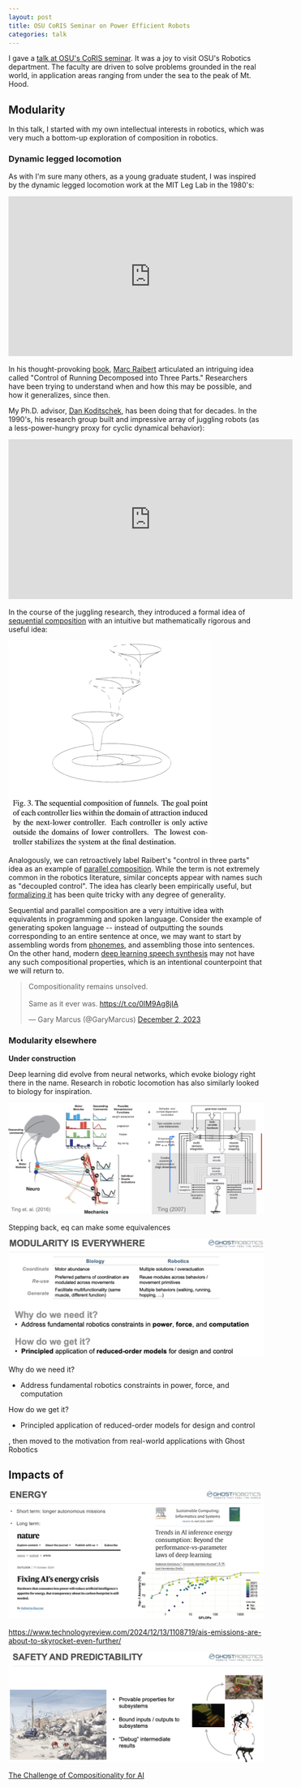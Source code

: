 ```yaml
---
layout: post
title: OSU CoRIS Seminar on Power Efficient Robots
categories: talk
---
```


I gave a [talk at OSU's CoRIS seminar](https://engineering.oregonstate.edu/events/power-efficient-autonomous-mobile-robots). It was a joy to visit OSU's Robotics department. The faculty are driven to solve problems grounded in the real world, in application areas ranging from under the sea to the peak of Mt. Hood.

## Modularity

In this talk, I started with my own intellectual interests in robotics, which was very much a bottom-up exploration of composition in robotics.

### Dynamic legged locomotion

As with I'm sure many others, as a young graduate student, I was inspired by the dynamic legged locomotion work at the MIT Leg Lab in the 1980's:

<iframe width="560" height="315" src="https://www.youtube.com/embed/Bd5iEke6UlE?si=AViCJ6zrZC46DjyS" title="YouTube video player" frameborder="0" allow="accelerometer; autoplay; clipboard-write; encrypted-media; gyroscope; picture-in-picture; web-share" referrerpolicy="strict-origin-when-cross-origin" allowfullscreen></iframe>

In his thought-provoking [book](https://mitpress.mit.edu/9780262681193/legged-robots-that-balance/), [Marc Raibert](https://en.wikipedia.org/wiki/Marc_Raibert) articulated an intriguing idea called "Control of Running Decomposed into Three Parts." Researchers have been trying to understand when and how this may be possible, and how it generalizes, since then.

My Ph.D. advisor, [Dan Koditschek](https://directory.seas.upenn.edu/daniel-e-koditschek/), has been doing that for decades. In the 1990's, his research group built and impressive array of juggling robots (as a less-power-hungry proxy for cyclic dynamical behavior):

<iframe width="560" height="315" src="https://www.youtube.com/embed/u8I7EXXgTvk?si=uSNLnBbZqDBkDfYy" title="YouTube video player" frameborder="0" allow="accelerometer; autoplay; clipboard-write; encrypted-media; gyroscope; picture-in-picture; web-share" referrerpolicy="strict-origin-when-cross-origin" allowfullscreen></iframe>

In the course of the juggling research, they introduced a formal idea of [sequential composition](https://deepblue.lib.umich.edu/bitstream/handle/2027.42/67990/10.1177_02783649922066385.pdf) with an intuitive but mathematically rigorous and useful idea:

![Sequential Composition in IJRR '99](/images/sequential_composition_ijrr99.png)

Analogously, we can retroactively label Raibert's "control in three parts" idea as an example of [parallel composition](/jerboa-hopping-video). While the term is not extremely common in the robotics literature, similar concepts appear with names such as "decoupled control". The idea has clearly been empirically useful, but [formalizing it](/hybrid-averaging) has been quite tricky with any degree of generality.

Sequential and parallel composition are a very intuitive idea with equivalents in programming and spoken language. Consider the example of generating spoken language -- instead of outputting the sounds corresponding to an entire sentence at once, we may want to start by assembling words from [phonemes](https://en.wikipedia.org/wiki/Phoneme), and assembling those into sentences. On the other hand, modern [deep learning speech synthesis](https://en.wikipedia.org/wiki/Deep_learning_speech_synthesis) may not have any such compositional properties, which is an intentional counterpoint that we will return to.

<blockquote class="twitter-tweet"><p lang="en" dir="ltr">Compositionality remains unsolved. <br><br>Same as it ever was. <a href="https://t.co/0IM9Ag8jIA">https://t.co/0IM9Ag8jIA</a></p>&mdash; Gary Marcus (@GaryMarcus) <a href="https://twitter.com/GaryMarcus/status/1731083430165946379?ref_src=twsrc%5Etfw">December 2, 2023</a></blockquote> <script async src="https://platform.twitter.com/widgets.js" charset="utf-8"></script>


### Modularity elsewhere

__Under construction__

Deep learning did evolve from neural networks, which evoke biology right there in the name. Research in robotic locomotion has also similarly looked to biology for inspiration.

![Modules in Biology](/images/modules_biology.png)

<!-- ![Modules in Biomechanics](/images/modules_biomechanics.png) -->

Stepping back, eq can make some equivalences

![Modularity is Everywhere](/images/modularity_everywhere.png)

Why do we need it?

* Address fundamental robotics constraints in power, force, and computation

How do we get it?

* Principled application of reduced-order models for design and control

, then moved to the motivation from real-world applications with Ghost Robotics


## Impacts of

![Energy](/images/energy.png)

https://www.technologyreview.com/2024/12/13/1108719/ais-emissions-are-about-to-skyrocket-even-further/

![Safety and Predicability](/images/safety_predictability.png)


[The Challenge of Compositionality for AI](https://compositionalintelligence.github.io/)
